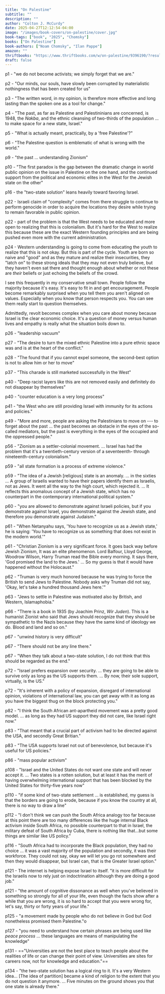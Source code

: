 ```yaml
---
title: "On Palestine"
subtitle: ""
description: ""
author: "Colton J. McCurdy"
date: 2025-04-27T12:12:54-04:00
image: "/images/book-covers/on-palestine/cover.jpg"
book-tags: ["book", "2025", "Chomsky"]
books: ["On Palestine"]
book-authors: ["Noam Chomsky", "Ilan Pappe"]
amazon: ""
thriftbooks: "https://www.thriftbooks.com/w/on-palestine/9396190/?resultid=c7dae496-de56-4626-bd77-6c00c16f9e02#edition=8744813&idiq=10272465"
draft: false
---
```


p1 - "we do not become activists; we simply forget that we are."

p2 - "Our minds, our souls, have slowly been corrupted by materialistic nothingness that has been created for us"

p3 - "The written word, in my opinion, is therefore more effective and long lasting than the spoken one as a tool for change."

p4 - "The past, as far as Palestine and Palestininians are concerned, is 1948, the _Nakba_, and the ethnic cleansing of two-thirds of the population ... to make space for a new state, Israel."

p5 - "What is actually meant, practically, by a 'free Palestine'?"

p6 - "The Palestine question is emblematic of what is wrong with the world."

p9 - "the past ... understanding Zionism"

p10 - "The first paradox is the gap between the dramatic change in world public opinion on the issue in Palestine on the one hand, and the continued support from the political and economic elites in the West for the Jewish state on the other"

p16 - the "two-state solution" leans heavily toward favoring Israel.

p22 - Israeli claim of "complexity" comes from there struggle to continue to perform genocide in order to acquire the locations they desire while trying to remain favorable in public opinion.

p22 - part of the problem is that the West needs to be educated and more open to realizing that this is colonialism. But it's hard for the West to realize this because these are the exact Western founding principles and are being pushed even more with the current administration.

p24 - Western understanding is going to come from educating the youth to realize that this is not okay. But this is part of the cycle. Youth are born so naive and "good" and as they mature and realize their insecurities, they "latch on" to these strong ideals that they may not even truly believe, but they haven't even sat there and thought enough about whether or not these are _their_ beliefs or just echoing the beliefs of the crowd.

I see this frequently in my conservative small town. People follow the majority because it's easy. It's easy to fit in and get encouragement. People
become remarkably surprised when you tell them you aren't aligned on values. Especially when you know that person respects you. You can
see them really start to question themselves.

Admittedly, revolt becomes complex when you care about money because Israel is the clear economic choice. It's a question of money versus human lives and empathy is really what the situation boils down to.

p26 - "leadership vacuum"

p27 - "The desire to turn the mixed ethnic Palestine into a pure ethnic space was and is at the heart of the conflict."

p28 - "The found that if you cannot expel someone, the second-best option is not to allow him or her to move"

p37 - "This charade is still marketed successfully in the West"

p40 - "Deep racist layers like this are not removed easily and definitely do not disappear by themselves"

p40 - "counter education is a very long process"

p41 - "the West who are still providing Israel with immunity for its actions and policies."

p49 - "More and more, people are asking the Palestinians to move on --- to forget about the past ... the past becomes an obstacle in the eyes of the so-called mediators, but the past is everything in the eyes of the occupied and the oppressed people."

p56 - "Zionism as a settler-colonial movement. ... Israel has had the problem that it's a twentieth-century version of a seventeenth- through nineteenth-century colonialism."

p59 - "all state formation is a process of extreme violence."

p59 - "The idea of a Jewish [religious] state is an anomaly. ... in the sixties ... A group of Israelis wanted to have their papers identify them as Israelis, not as Jews. It went all the way to the high court, which rejected it. ... It reflects this anomalous concept of a Jewish state, which has no counterpart in the contemporary international political system."

p60 - "you are allowed to demonstrate against Israeli policies, but if you demonstrate against Israel, you demonstrate against the Jewish state, and therefore you demonstrate against Judaism."

p61 - "When Netanyahu says, 'You have to recognize us as a Jewish state,' he is saying: 'You have to recognize us as something that does not exist in the modern world.'"

p61 - "Christian Zionism is a very significant force. It goes back way before Jewish Zionism, It was an elite phenomenon. Lord Balfour, Lloyd George, Woodrow Wilson, Harry Truman read the Bible every morning. It says there, 'God promised the land to the Jews.' ... So my guess is that it would have happened without the Holocaust."

p62 - "Truman is very much honored because he was trying to force the British to send Jews to Palestine. Nobody asks why Truman did not say, 'Okay, let's take a hundred thousand Jews here.'"

p63 - "Jews to settle in Palestine was motivated also by British, and Western, Islamaphobia."

p66 - "There is a book in 1935 (by Joachim Prinz, _Wir Juden_). This is a humanist Zionist who said that Jews should recognize that they should be sympathetic to the Nazis because they have the same kind of ideology we do. Blood and land and so on."

p67 - "unwind history is very difficult"

p67 - "There should not be any line there."

p67 - "When they talk about a two-state solution, I do not think that this should be regarded as the end."

p72 - "Israel prefers expansion over security. ... they are going to be able to survive only as long as the US supports them. ... By now, their sole support, virtually, is the US."

p72 - "It's inherent with a policy of expansion, disregard of international opinion, violations of international law, you can get away with it as long as you have the biggest thug on the block protecting you."

p82 - "I think the South African ant-apartheid movement was a pretty good model. ... as long as they had US support they did not care, like Israel right now."

p83 - "That meant that a crucial part of activism had to be directed against the USA, and secondly Great Britian."

p83 - "The USA supports Israel not out of benevolence, but because it's useful for US policies."

p86 - "mass popular activism"

p108 - "Israel and the United States do not want one state and will never accept it. ... Two states is a rotten solution, but at least it has the merit of having overwhelming international support that has been blocked by the United States for thirty-five years now"

p110 - "if some kind of two-state settlement ... is established, my guess is that the borders are going to erode, because if you know the country at all, there is no way to draw a line"

p112 - "I don't think we can push the South Africa analogy too far because at this point there are too many differences like the huge internal Black activism inside South Africa, no possible counterpart to that in Israel, the military defeat of South Africa by Cuba, there is nothing like that...but some things are similar like US policy."

p116 - "South Africa had to incorporate the Black population, they had no choice ... it was a vast majority of the population and secondly, it was their workforce. They could not say, okay we will let you go rot somewhere and then they would disappear, but Israel can, that is the Greater Israel option."

p121 - The internet is helping expose Israel to itself. "it is more difficult for the Israelis now to rely just on indoctrination although they are doing a good job."

p121 - "the amount of cognitive dissonance as well when you've believed in something so strongly for all of your life, even though the facts show after a while that you are wrong, it is so hard to accept that you were wrong for, let's say, thirty or forty years of your life."

p125 - "a movement made by people who do not believe in God but God nonetheless promised them Palestine."o

p127 - "you need to understand how certain phrases are being used like _peace process_ ... these languages are means of manipulating the knowledge"

p131 - =="Universities are not the best place to teach people about the realities of life or can change their point of view. Universities are sites for careers now, not for knowledge and education."==

p134 - "the two-state solution has a logical ring to it. It's a very Western idea... [The idea of partition] became a kind of religion to the extent that you do not question it anymore. ... Five minutes on the ground shows you that one state is already there."

